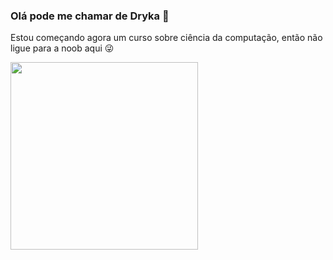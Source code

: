 ### Olá pode me chamar de Dryka 👋
Estou começando agora um curso sobre ciência da computação, então não ligue para a noob aqui 😜
<div>
<div>
<a href="https://picasion.com/"><img src="https://i.picasion.com/pic92/16b30fe098fa1c9791dfa97c97f309ef.gif" width="300" height="300" border="0" 

